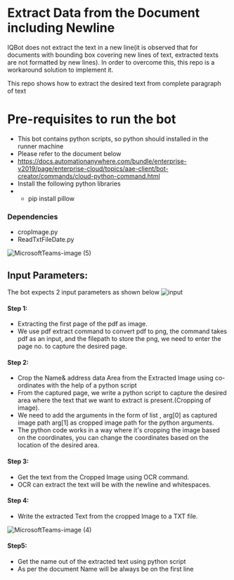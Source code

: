 # Extract Data from the Document including Newline

IQBot does not extract the text in a new line(it is observed that for documents with bounding box covering new lines of text, extracted texts are not formatted by new lines). In order to overcome this, this repo is a workaround solution 
to implement it.

This repo shows how to extract the desired text from complete paragraph of text

# Pre-requisites to run the bot
* This bot contains python scripts, so python should installed in the runner machine
* Please refer to the document below
* https://docs.automationanywhere.com/bundle/enterprise-v2019/page/enterprise-cloud/topics/aae-client/bot-creator/commands/cloud-python-command.html
* Install the following python libraries
* * pip install pillow

### Dependencies

* cropImage.py
* ReadTxtFileDate.py

![MicrosoftTeams-image (5)](https://user-images.githubusercontent.com/129178965/236778778-81183413-16f0-43b1-8de4-7a08b4707258.png)

## Input Parameters:
The bot expects 2 input parameters as shown below
![input](https://user-images.githubusercontent.com/129178965/236778520-f8bd7b4a-44aa-47b0-b887-9220f72651d1.png)

#### Step 1:
* Extracting the first page of the pdf as image.
* We use pdf extract command to convert pdf to png, the command takes pdf as an input,
and the filepath to store the png, we need to enter the page no. to capture the desired page.

#### Step 2:
* Crop the Name& address data Area from the Extracted Image using co-ordinates with the help  of a python script
* From the captured page, we write a python script to capture the desired area where the text that 
we want to extract is present.(Cropping of image).
* We need to add the arguments in the form of list , arg[0] as captured image path
arg[1] as cropped image path for the python arguments.
* The python code works in a way where it's cropping the image based on the coordinates, you can change the coordinates
based on the location of the desired area.

#### Step 3:
* Get the text from the Cropped Image using OCR command.
* OCR can extract the text will be with the newline and whitespaces.

#### Step 4:
* Write the extracted Text from the cropped Image to a TXT file. 

![MicrosoftTeams-image (4)](https://user-images.githubusercontent.com/129178965/236778667-9b3a5989-2c51-41e5-8733-a3adf27dd35f.png)


#### Step5:
* Get the name out of the extracted text using python script
* As per the document Name will be always be on the first line 



